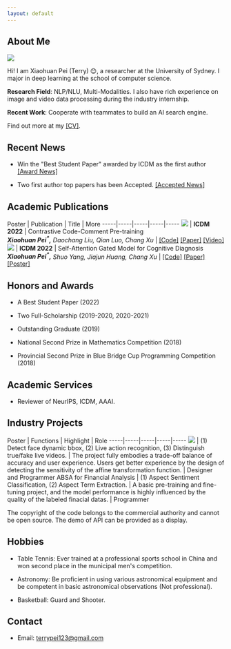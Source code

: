 ```yaml
---
layout: default
---
```


## About Me


<img class="profile-picture" src="IMG_8400.PNG"> 

Hi! I am Xiaohuan Pei (Terry) 😊, a researcher at the University of Sydney. I major in deep learning at the school of computer science.

**Research Field**: NLP/NLU, Multi-Modalities. I also have rich experience on image and video data processing during the industry internship.

**Recent Work**: Cooperate with teammates to build an AI search engine.

Find out more at my [[CV]](CV.pdf).

<!-- Before coming to Peking University in 2017, I studied at Tongji University.
 -->

## Recent News

* Win the "Best Student Paper" awarded by ICDM as the first author [[Award News]](https://twitter.com/icdm2022/status/1595243601545826304)


* Two first author top papers has been Accepted. [[Accepted News]](https://www.cse.fau.edu/~xqzhu/icdm2022/ICDM2022Program.pdf)


## Academic Publications

 Poster | Publication | Title | More
-----|-----|-----|-----|-----
<img class="paper-picture" src="c3p.png"> | **ICDM 2022**  | Contrastive Code-Comment Pre-training <br><cite>**Xiaohuan Pei<sup>*</sup>,** Daochang Liu, Qian Luo,
Chang Xu</cite> | [[Code]](https://github.com/TerryPei/C3P) [[Paper]](https://github.com/Terry000/papers/blob/main/C-3-P/C-3-P.pdf) [[Video]](https://github.com/Terry000/papers/blob/main/C-3-P/c3p.m4v)
<img class="paper-picture" src="arch.png"> | **ICDM 2022** | Self-Attention Gated Model for Cognitive Diagnosis <br><cite>**Xiaohuan Pei<sup>*</sup>,** Shuo Yang, Jiajun Huang,
Chang Xu</cite> | [[Code]](https://github.com/TerryPei/AGCDM) [[Paper]](https://github.com/Terry000/papers/blob/main/AGCDM/AGCDM.pdf) [[Poster]](https://github.com/TerryPei/AGCDM/blob/main/results/figs/poster.png)

## Honors and Awards

* A Best Student Paper (2022)

* Two Full-Scholarship (2019-2020, 2020-2021)

* Outstanding Graduate (2019)

* National Second Prize in Mathematics Competition (2018)

* Provincial Second Prize in Blue Bridge Cup Programming Competition (2018)

## Academic Services

* Reviewer of NeurIPS, ICDM, AAAI.

## Industry Projects

 Poster | Functions | Highlight | Role
-----|-----|-----|-----|-----
<img class="project-picture" src="figs/project1.jpg"> | (1) Detect face dynamic bbox, (2) Live action recognition, (3) Distinguish true/fake live videos. | The project fully embodies a trade-off balance of accuracy and user experience. Users get better experience by the design of detecting the sensitivity of the affine transformation function. | Designer and Programmer
ABSA for Financial Analysis | (1) Aspect Sentiment Classification, (2) Aspect Term Extraction. | A basic pre-training and fine-tuning project, and the model performance is highly influenced by the quality of the labeled finacial datas. | Programmer 

The copyright of the code belongs to the commercial authority and cannot be open source. The demo of API can be provided as a display.

<!-- **1. Dynamic Face Detection** -->

<!--  Poster | Functions | More | Highlight
 -----|-----|-----|-----|-----
<img class="paper-picture" src="figs/project1.jpg"> | *Detect face dynamic bbox  *live action recognition *distinguish true/fake live videos |
The copyright of the code belongs to the commercial authority and cannot be open source. If you are interested, the demo can be provided as a display. |
The project fully embodies a trade-off balance of accuracy and user experience. Users get better experience by the design of detecting the sensitivity of the affine transformation function.
 -->
<!-- **2. ABSA for Financial Analysis**

Pre-Training RoBerta Model on the labeled financial news, 
Fine-Tuning and Prompt Learning on a variety of downstream tasks. -->

## Hobbies

 * Table Tennis: Ever trained at a professional sports school in China and won second place in the municipal men's competition.

 * Astronomy: Be proficient in using various astronomical equipment and be competent in basic astronomical observations (Not professional).

 * Basketball: Guard and Shooter. 

## Contact

* Email: [terrypei123@gmail.com](terrypei123@gmail.com)
